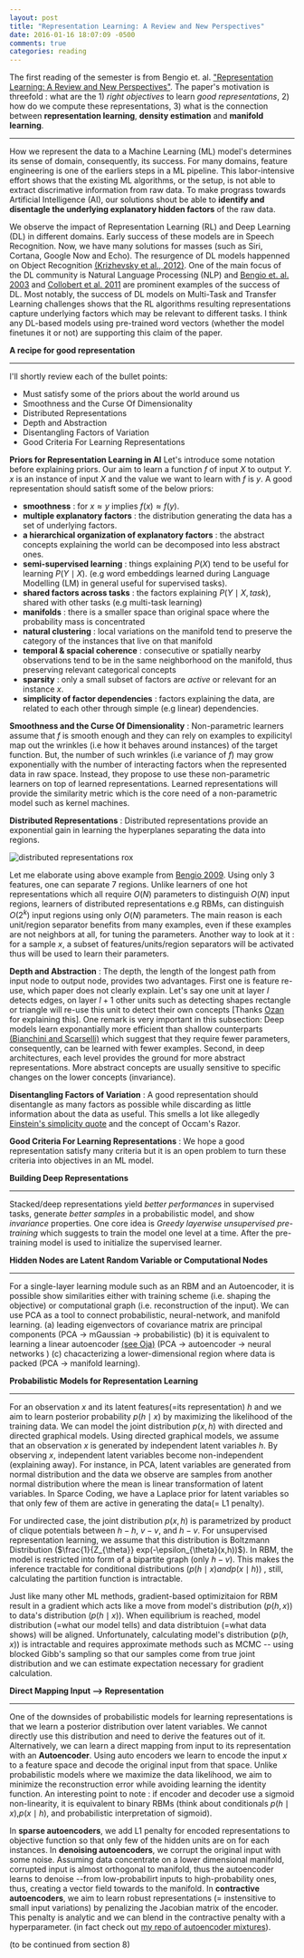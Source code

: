 ```yaml
---
layout: post
title: "Representation Learning: A Review and New Perspectives"
date: 2016-01-16 18:07:09 -0500
comments: true
categories: reading
---
```


The first reading of the semester is from Bengio et. al. ["Representation Learning: A Review and New
Perspectives"](http://arxiv.org/pdf/1206.5538.pdf). The paper's motivation is threefold : what are the 1) *right objectives* to learn *good representations*, 2) how do we compute these representations, 3) what is the connection between **representation learning**, **density estimation** and **manifold learning**.

------

How we represent the data to a Machine Learning (ML) model's determines its sense of domain, consequently, its success. For many domains, feature engineering is one of the earliers steps in a ML pipeline. This labor-intensive effort shows that the existing ML algorithms, or the setup, is not able to extract discrimative information from raw data. To make prograss towards Artificial Intelligence (AI), our solutions shout be able to **identify and disentagle the underlying explanatory hidden factors** of the raw data.

We observe the impact of Representation Learning (RL) and Deep Learning (DL) in different domains. Early success of these models are in Speech Recognition. Now, we have many solutions for masses (such as Siri, Cortana, Google Now and Echo). The resurgence of DL models happenned on Object Recognition [(Krizhevsky et al., 2012)](http://papers.nips.cc/paper/4824-imagenet-classification-with-deep-convolutional-neural-networks.pdf). One of the main focus of the DL community is Natural Language Processing (NLP) and [Bengio et. al. 2003](http://www.jmlr.org/papers/volume3/bengio03a/bengio03a.pdf) and [Collobert et al. 2011](http://www.jmlr.org/papers/volume12/collobert11a/collobert11a.pdf) are prominent examples of the success of DL. Most notably, the success of DL models on Multi-Task and Transfer Learning challenges shows that the RL algorithms resulting representations capture underlying factors which may be relevant to different tasks. I think any DL-based models using pre-trained word vectors (whether the model finetunes it or not) are supporting this claim of the paper.

**A recipe for good representation**

------

I'll shortly review each of the bullet points:

* Must satisfy some of the priors about the world around us
* Smoothness and the Curse Of Dimensionality
* Distributed Representations
* Depth and Abstraction
* Disentangling Factors of Variation
* Good Criteria For Learning Representations

**Priors for Representation Learning in AI**
Let's introduce some notation before explaining priors. Our aim to learn a function $f$ of input $X$ to output $Y$. $x$ is an instance of input $X$ and the value we want to learn with $f$ is $y$. A good representation should satisft some of the below priors:

- **smoothness** : for $x \approx y$ implies $f(x) \approx f(y)$.
- **multiple explanatory factors** : the distribution generating the data has a set of underlying factors.
- **a hierarchical organization of explanatory factors** : the abstract concepts explaining the world can be decomposed into less abstract ones.
- **semi-supervised learning** : things explaining $P(X)$ tend to be useful for learning $P(Y \mid X)$. (e.g word embeddings learned during Language Modelling (LM) in general useful for supervised tasks).
- **shared factors across tasks** : the factors explaining $P(Y \mid X,task)$, shared with other tasks (e.g multi-task learning)
- **manifolds** : there is a smaller space than original space where the probability mass is concentrated
- **natural clustering** : local variations on the manifold tend to preserve the category of the instances that live on that manifold
- **temporal & spacial coherence** : consecutive or spatially nearby observations tend to be in the same neighborhood on the manifold, thus preserving relevant categorical concepts
- **sparsity** : only a small subset of factors are *active* or relevant for an instance $x$.
- **simplicity of factor dependencies** : factors explaining the data, are related to each other through simple (e.g linear) dependencies.


**Smoothness and the Curse Of Dimensionality** : Non-parametric learners assume that $f$ is smooth enough and they can rely on examples to expilicityl map out the wrinkles (i.e how it behaves around instances) of the target function. But, the number of such wrinkles (i.e variance of $f$) may grow exponentially with the number of interacting factors when the represented data in raw space. Instead, they propose to use these non-parametric learners on top of learned representations. Learned representations will provide the similarity metric which is the core need of a non-parametric model such as kernel machines.

**Distributed Representations** : Distributed representations provide an exponential gain in learning the hyperplanes separating the data into regions. 

 ![distributed representations rox](https://dl.dropboxusercontent.com/s/p40jirtw49ecz7g/distributed_representations.png)

Let me elaborate using above example from [Bengio 2009](http://www.iro.umontreal.ca/~bengioy/papers/ftml_book.pdf). Using only 3 features, one can separate 7 regions. Unlike learners of one hot representations which all require $O(N)$ parameters to distinguish $O(N)$ input regions, learners of distributed representations e.g RBMs, can distinguish $O(2^k)$ input regions using only $O(N)$ parameters. The main reason is each unit/region separator benefits from many examples, even if these examples are not neighbors at all, for tuning the parameters. Another way to look at it : for a sample $x$, a subset of features/units/region separators will be activated thus will be used to learn their parameters. 

**Depth and Abstraction** : The depth, the length of the longest path from input node to output node, provides two advantages. First one is feature re-use, which paper does not clearly explain. Let's say one unit at layer $l$ detects edges, on layer $l+1$ other units such as detecting shapes rectangle or triangle will re-use this unit to detect their own concepts [Thanks [Ozan](http://www.cs.cornell.edu/~oirsoy/) for explaining this].  One remark is very important in this subsection: Deep models learn exponantially more efficient than shallow counterparts [(Bianchini and Scarselli)](http://deeplearning.cs.cmu.edu/pdfs/bianchini_scarselli.pdf) which suggest that they require fewer parameters, consequently, can be learned with fewer examples. Second, in deep architectures, each level provides the ground for more abstract representations. More abstract concepts are usually sensitive to specific changes on the lower concepts (invariance).

**Disentangling Factors of Variation** : A good representation should disentangle as many factors as possible while discarding as little information about the data as useful. This smells a lot like allegedly [Einstein's simplicity quote](http://quoteinvestigator.com/2011/05/13/einstein-simple/) and the concept of Occam's Razor.

**Good Criteria For Learning Representations** : We hope a good representation satisfy many criteria but it is an open problem to turn these criteria into objectives in an ML model.

**Building Deep Representations**

------

Stacked/deep representations yield *better performances* in supervised tasks, generate *better samples* in a probabilistic model, and show *invariance* properties. One core idea is *Greedy layerwise unsupervised pre-training* which suggests to train the model one level at a time. After the pre-training model is used to initialize the supervised learner.

**Hidden Nodes are Latent Random Variable or Computational Nodes**

------

For a single-layer learning module such as an RBM and an Autoencoder, it is possible show similarities either with training scheme (i.e. shaping the objective) or computational graph (i.e. reconstruction of the input). We can use PCA as a tool to connect probabilistic, neural-network, and manifold learning. (a) leading eigenvectors of covariance matrix are principal components (PCA -> mGaussian -> probabilistic) (b) it is equivalent to learning a linear autoencoder [(see Oja)](http://deeplearning.cs.cmu.edu/pdfs/OJA.pca.pdf) (PCA -> autoencoder -> neural networks ) (c) chacacterizing  a lower-dimensional region where data is packed (PCA -> manifold learning).


**Probabilistic Models for Representation Learning**

------

For an observation $x$ and its latent features(=its representation) $h$ and  we aim to learn posterior probability $p(h \mid x)$ by maximizing the likelihood of the training data. We can model the joint distribution $p(x,h)$ with directed and directed graphical models. Using directed graphical models, we assume that an observation $x$ is generated by independent latent variables $h$. By observing $x$, independent latent variables become non-independent (explaining away). For instance, in PCA, latent variables are generated from normal distribution and the data we observe are samples from another normal distribution where the mean is linear transformation of latent variables. In Sparce Coding, we have a Laplace prior for latent variables so that only few of them are active in generating the data(= L1 penalty).

For undirected case, the joint distribution $p(x,h)$ is parametrized by product of clique potentials between $h-h$, $v-v$, and $h-v$. For unsupervised representation learning, we assume that this distribution is Boltzmann Distribution ($\frac{1}{Z_{\theta}} exp(-\epsilon_{\theta}(x,h))$). In RBM, the model is restricted into form of a bipartite graph (only $h-v$). This makes the inference tractable for conditional distributions ($p(h \mid x) and p(x \mid h)$) , still, calculating the partition function is intractable.

Just like many other ML methods, gradient-based optimizitaion for RBM result in a gradient which acts like a move from model's distribution ($p( h , x)$) to data's distribution ($p( h \mid x)$). When equilibrium is reached, model distribution (=what our model tells) and data distribtuion (=what data shows) will be aligned. Unfortunately, calculating model's distribution ($p(h,x)$) is intractable and requires approximate methods such as MCMC -- using blocked Gibb's sampling so that our samples come from true joint distribution and we can estimate expectation necessary for gradient calculation.

**Direct Mapping Input --> Representation**

---
One of the downsides of probabilistic models for learning representations is that we learn a posterior distribution over latent variables. We cannot directly use this distribution and need to derive the features out of it. Alternatively, we can learn a direct mapping from input to its representation with an **Autoencoder**. Using auto encoders we learn to encode the input $x$ to a feature space and decode the original input from that space. Unlike probabilistic models where we maximize the data likelihood, we aim to minimize the reconstruction error while avoiding learning the identity function. An interesting point to note : if encoder and decoder use a sigmoid non-linearity, it is equivalent to binary RBMs (think about conditionals $p(h \mid x)$,$p(x \mid h)$, and probabilistic interpretation of sigmoid).

In **sparse autoencoders**, we add L1 penalty for encoded representations to objective function so that only few of the hidden units are on for each instances. In **denoising autoencoders**, we corrupt the original input with some noise. Assuming data concentrate on a lower dimensional manifold, corrupted input is almost orthogonal to manifold, thus the autoencoder learns to denoise --from low-probabilirt inputs to high-probability ones, thus, creating a vector field towards to the manifold. In **contractive autoencoders**, we aim to learn robust representations (= instensitive to small input variations) by penalizing the Jacobian matrix of the encoder. This penalty is analytic and we can blend in the contractive penalty with a hyperparameter. (in fact check out [my repo of autoencoder mixtures](https://github.com/wolet/autoencoders)).


(to be continued from section 8)
